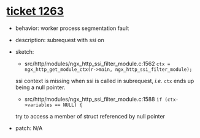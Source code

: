 # [ticket 1263](https://trac.nginx.org/nginx/ticket/1263)
- behavior: worker process segmentation fault
- description: subrequest with ssi on
- sketch:
  - src/http/modules/ngx_http_ssi_filter_module.c:1562
  `ctx = ngx_http_get_module_ctx(r->main, ngx_http_ssi_filter_module);`

  ssi context is missing when ssi is called in subrequest, *i.e.* `ctx` ends up being a null pointer.

  - src/http/modules/ngx_http_ssi_filter_module.c:1588
  `if (ctx->variables == NULL) {`

  try to access a member of struct referenced by null pointer

- patch: N/A
